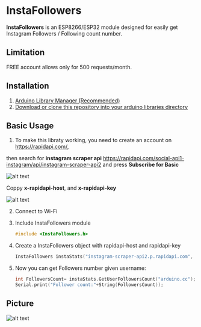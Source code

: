 # InstaFollowers
**InstaFollowers** is an ESP8266/ESP32 module designed for easily get Instagram Followers / Following count number.

## Limitation
FREE account allows only for 500 requests/month.

## Installation

1. [Arduino Library Manager (Recommended)](https://www.arduino.cc/en/Guide/Libraries)  
2. [Download or clone this repository into your arduino libraries directory](https://help.github.com/articles/cloning-a-repository/)  



## Basic Usage
1.  To make this libraty working, you need to create an account on https://rapidapi.com/, 

then search for **instagram scraper api** https://rapidapi.com/social-api1-instagram/api/instagram-scraper-api2
and press **Subscribe for Basic**

![alt text](https://github.com/xamrex/arduino-InstagramFollowers/blob/main/pics/subscribe.png)

Coppy **x-rapidapi-host**, and **x-rapidapi-key**

![alt text](https://github.com/xamrex/arduino-InstagramFollowers/blob/main/pics/apikey.png)

2. Connect to Wi-Fi  
3. Include InstaFollowers module  
      ```cpp
   #include <InstaFollowers.h>
   ```
4. Create a InstaFollowers object with rapidapi-host and rapidapi-key
      ```cpp
   InstaFollowers instaStats("instagram-scraper-api2.p.rapidapi.com", "RAPID_API_KEY");
   ```
   
5. Now you can get Followers number given username:
      ```cpp
   int FollowersCount= instaStats.GetUserFollowersCount("arduino.cc");
   Serial.print("Follower count:"+String(FollowersCount));
   ```
   
## Picture
![alt text](https://github.com/xamrex/arduino-InstagramFollowers/blob/main/pics/pic.png)

